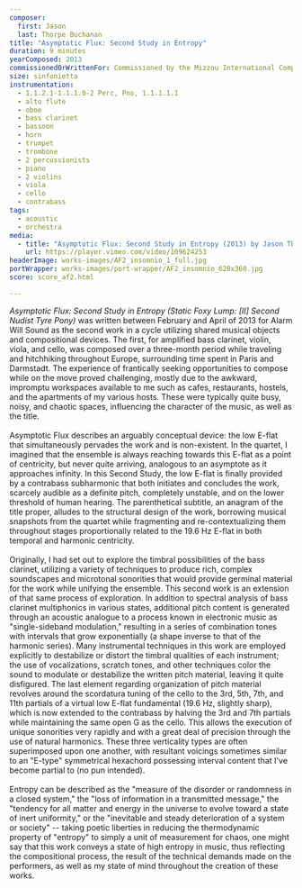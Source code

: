 ```yaml
---
composer:
  first: Jason
  last: Thorpe Buchanan
title: "Asymptotic Flux: Second Study in Entropy"
duration: 9 minutes
yearComposed: 2013
commissionedOrWrittenFor: Commissioned by the Mizzou International Composers Festival for Alarm Will Sound
size: sinfonietta
instrumentation:
  - 1.1.2.1-1.1.1.0-2 Perc, Pno, 1.1.1.1.1
  - alto flute
  - oboe
  - bass clarinet
  - bassoon
  - horn
  - trumpet
  - trombone
  - 2 percussionists
  - piano
  - 2 violins
  - viola
  - cello
  - contrabass
tags:
  - acoustic
  - orchestra
media:
  - title: "Asymptotic Flux: Second Study in Entropy (2013) by Jason Thorpe Buchanan"
    url: https://player.vimeo.com/video/109624253
headerImage: works-images/AF2_insomnio_1_full.jpg
portWrapper: works-images/port-wrapper/AF2_insomnio_620x360.jpg
score: score_af2.html

---
```

<em>Asymptotic Flux: Second Study in Entropy (Static Foxy Lump: [II] Second Nudist Tyre Pony)</em> was written between February and April of 2013 for Alarm Will Sound as the second work in a cycle utilizing shared musical objects and compositional devices. The first, for amplified bass clarinet, violin, viola, and cello, was composed over a three-month period while traveling and hitchhiking throughout Europe, surrounding time spent in Paris and Darmstadt. The experience of frantically seeking opportunities to compose while on the move proved challenging, mostly due to the awkward, impromptu workspaces available to me such as cafes, restaurants, hostels, and the apartments of my various hosts. These were typically quite busy, noisy, and chaotic spaces, influencing the character of the music, as well as the title.<br><br>
Asymptotic Flux describes an arguably conceptual device: the low E-flat that simultaneously pervades the work and is non-existent. In the quartet, I imagined that the ensemble is always reaching towards this E-flat as a point of centricity, but never quite arriving, analogous to an asymptote as it approaches infinity. In this Second Study, the low E-flat is finally provided by a contrabass subharmonic that both initiates and concludes the work, scarcely audible as a definite pitch, completely unstable, and on the lower threshold of human hearing. The parenthetical subtitle, an anagram of the title proper, alludes to the structural design of the work, borrowing musical snapshots from the quartet while fragmenting and re-contextualizing them throughout stages proportionally related to the 19.6 Hz E-flat in both temporal and harmonic centricity.<br><br>
Originally, I had set out to explore the timbral possibilities of the bass clarinet, utilizing a variety of techniques to produce rich, complex soundscapes and microtonal sonorities that would provide germinal material for the work while unifying the ensemble. This second work is an extension of that same process of exploration. In addition to spectral analysis of bass clarinet multiphonics in various states, additional pitch content is generated through an acoustic analogue to a process known in electronic music as "single-sideband modulation," resulting in a series of combination tones with intervals that grow exponentially (a shape inverse to that of the harmonic series). Many instrumental techniques in this work are employed explicitly to destabilize or distort the timbral qualities of each instrument; the use of vocalizations, scratch tones, and other techniques color the sound to modulate or destabilize the written pitch material, leaving it quite disfigured.
The last element regarding organization of pitch material revolves around the scordatura tuning of the cello to the 3rd, 5th, 7th, and 11th partials of a virtual low E-flat fundamental (19.6 Hz, slightly sharp), which is now extended to the contrabass by halving the 3rd and 7th partials while maintaining the same open G as the cello. This allows the execution of unique sonorities very rapidly and with a great deal of precision through the use of natural harmonics. These three verticality types are often superimposed upon one another, with resultant voicings sometimes similar to an "E-type" symmetrical hexachord possessing interval content that I've become partial to (no pun intended). <br><br>
Entropy can be described as the "measure of the disorder or randomness in a closed system," the "loss of information in a transmitted message," the "tendency for all matter and energy in the universe to evolve toward a state of inert uniformity," or the "inevitable and steady deterioration of a system or society" -- taking poetic liberties in reducing the thermodynamic property of "entropy" to simply a unit of measurement for chaos, one might say that this work conveys a state of high entropy in music, thus reflecting the compositional process, the result of the technical demands made on the performers, as well as my state of mind throughout the creation of these works.
